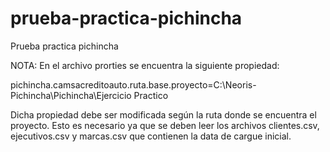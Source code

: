 # prueba-practica-pichincha
Prueba practica pichincha

NOTA: En el archivo prorties se encuentra la siguiente propiedad:

pichincha.camsacreditoauto.ruta.base.proyecto=C:\\Neoris-Pichincha\\Pichincha\\Ejercicio Practico

Dicha propiedad debe ser modificada según la ruta donde se encuentra el proyecto. 
Esto es necesario ya que se deben leer los archivos clientes.csv, ejecutivos.csv y marcas.csv 
que contienen la data de cargue inicial.
